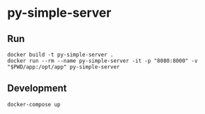 # py-simple-server

## Run
```
docker build -t py-simple-server .
docker run --rm --name py-simple-server -it -p "8080:8000" -v "$PWD/app:/opt/app" py-simple-server
```

## Development
```
docker-compose up
```
